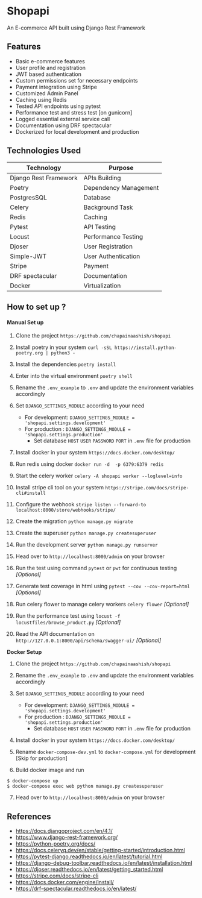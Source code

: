 # Shopapi

An E-commerce API built using Django Rest Framework

## Features

- Basic e-commerce features 
- User profile and registration
- JWT based authentication
- Custom permissions set for necessary endpoints
- Payment integration using Stripe
- Customized Admin Panel
- Caching using Redis
- Tested API endpoints using pytest
- Performance test and stress test [on gunicorn]
- Logged essential external service call
- Documentation using DRF spectacular
- Dockerized for local development and production



## Technologies Used

| Technology | Purpose 
| --------- | ----------- |  
Django Rest Framework | APIs Building
Poetry | Dependency Management
PostgresSQL | Database
Celery | Background Task 
Redis | Caching
Pytest | API Testing
Locust | Performance Testing
Djoser | User Registration
Simple-JWT | User Authentication
Stripe | Payment
DRF spectacular | Documentation
Docker | Virtualization


## How to set up ?

#### Manual Set up 


1. Clone the project `https://github.com/chapainaashish/shopapi`

2. Install poetry in your system `curl -sSL https://install.python-poetry.org | python3 -`

3. Install the dependencies  `poetry install`
   
4. Enter into the virtual environment `poetry shell`

5. Rename the `.env_example` to `.env` and update the environment variables accordingly

6. Set `DJANGO_SETTINGS_MODULE` according to your need
   - For development: `DJANGO_SETTINGS_MODULE = 'shopapi.settings.development'` 
   - For production : `DJANGO_SETTINGS_MODULE = 'shopapi.settings.production'` 
      - Set database `HOST` `USER` `PASSWORD` `PORT` in `.env` file for production

  

7. Install docker in your system `https://docs.docker.com/desktop/`

8. Run redis using docker `docker run -d  -p 6379:6379 redis` 

9. Start the celery worker `celery -A shopapi worker --loglevel=info`

10. Install stripe cli tool on your system `https://stripe.com/docs/stripe-cli#install`

11. Configure the webhook `stripe listen --forward-to localhost:8000/store/webhooks/stripe/`

12. Create the migration `python manage.py migrate` 

13. Create the superuser `python manage.py createsuperuser`

14. Run the development server `python manage.py runserver`

15. Head over to `http://localhost:8000/admin` on your browser
   
16. Run the test using command `pytest` or `pwt` for continuous testing *[Optional]*

17. Generate test coverage in html using `pytest --cov --cov-report=html` *[Optional]*

18. Run celery flower to manage celery workers `celery flower` *[Optional]*

19. Run the performance test using `locust -f locustfiles/browse_product.py` *[Optional]*
    
20. Read the API documentation on `http://127.0.0.1:8000/api/schema/swagger-ui/` *[Optional]*




**Docker Setup**

1. Clone the project `https://github.com/chapainaashish/shopapi`

2. Rename the `.env_example` to `.env` and update the environment variables accordingly

3. Set `DJANGO_SETTINGS_MODULE` according to your need
   - For development: `DJANGO_SETTINGS_MODULE = 'shopapi.settings.development'` 
   - For production : `DJANGO_SETTINGS_MODULE = 'shopapi.settings.production'` 
       - Set database `HOST` `USER` `PASSWORD` `PORT` in `.env` file for production

  
4. Install docker in your system `https://docs.docker.com/desktop/`


5. Rename `docker-compose-dev.yml` to `docker-compose.yml` for development [Skip for production]
   
6. Build docker image and run
   
```
$ docker-compose up
$ docker-compose exec web python manage.py createsuperuser
```

7. Head over to `http://localhost:8000/admin` on your browser


## References

- https://docs.djangoproject.com/en/4.1/
- https://www.django-rest-framework.org/
- https://python-poetry.org/docs/
- https://docs.celeryq.dev/en/stable/getting-started/introduction.html
- https://pytest-django.readthedocs.io/en/latest/tutorial.html
- https://django-debug-toolbar.readthedocs.io/en/latest/installation.html
- https://djoser.readthedocs.io/en/latest/getting_started.html
- https://stripe.com/docs/stripe-cli
- https://docs.docker.com/engine/install/
- https://drf-spectacular.readthedocs.io/en/latest/
